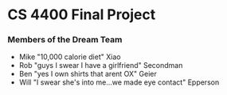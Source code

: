 # CS 4400 Final Project

### Members of the Dream Team

* Mike "10,000 calorie diet" Xiao
* Rob "guys I swear I have a girlfriend" Secondman
* Ben "yes I own shirts that arent OX" Geier
* Will "I swear she's into me...we made eye contact" Epperson
